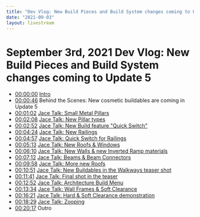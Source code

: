 ```yaml
---
title: "Dev Vlog: New Build Pieces and Build System changes coming to Update 5"
date: "2021-09-03"
layout: livestream
---
```

# September 3rd, 2021 Dev Vlog: New Build Pieces and Build System changes coming to Update 5
* [00:00:00](https://youtu.be/yZGq-W7r2sk?t=0) [Intro](./transcriptions/yt-yZGq-W7r2sk,,46.8468.md)
* [00:00:46](https://youtu.be/yZGq-W7r2sk?t=46) Behind the Scenes: New cosmetic buildables are coming in Update 5
* [00:01:02](https://youtu.be/yZGq-W7r2sk?t=62) [Jace Talk: Small Metal Pillars](./transcriptions/yt-yZGq-W7r2sk,62.858586,128.76196666666667.md)
* [00:02:08](https://youtu.be/yZGq-W7r2sk?t=128) [Jace Talk: New Pillar types](./transcriptions/yt-yZGq-W7r2sk,128.79533333333333,172.907752.md)
* [00:02:52](https://youtu.be/yZGq-W7r2sk?t=172) [Jace Talk: New Build feature "Quick Switch"](./transcriptions/yt-yZGq-W7r2sk,172.93943333333334,264.295734.md)
* [00:04:24](https://youtu.be/yZGq-W7r2sk?t=264) [Jace Talk: New Railings](./transcriptions/yt-yZGq-W7r2sk,264.33073333333334,297.32674.md)
* [00:04:57](https://youtu.be/yZGq-W7r2sk?t=297) [Jace Talk: Quick Switch for Railings](./transcriptions/yt-yZGq-W7r2sk,297.36373333333336,313.64666666666665.md)
* [00:05:13](https://youtu.be/yZGq-W7r2sk?t=313) [Jace Talk: New Roofs & Windows](./transcriptions/yt-yZGq-W7r2sk,313.6800333333333,370.50291.md)
* [00:06:10](https://youtu.be/yZGq-W7r2sk?t=370) [Jace Talk: New Walls & new Inverted Ramp materials](./transcriptions/yt-yZGq-W7r2sk,370.53683333333333,432.009104.md)
* [00:07:12](https://youtu.be/yZGq-W7r2sk?t=432) [Jace Talk: Beams & Beam Connectors](./transcriptions/yt-yZGq-W7r2sk,432.0316,598.4645333333333.md)
* [00:09:58](https://youtu.be/yZGq-W7r2sk?t=598) [Jace Talk: More new Roofs](./transcriptions/yt-yZGq-W7r2sk,598.4979,651.4508.md)
* [00:10:51](https://youtu.be/yZGq-W7r2sk?t=651) [Jace Talk: New Buildables in the Walkways teaser shot](./transcriptions/yt-yZGq-W7r2sk,651.4841666666666,701.9012.md)
* [00:11:41](https://youtu.be/yZGq-W7r2sk?t=701) [Jace Talk: Final shot in the teaser](./transcriptions/yt-yZGq-W7r2sk,701.9345666666667,771.973278.md)
* [00:12:52](https://youtu.be/yZGq-W7r2sk?t=772) [Jace Talk: Architecture Build Menu](./transcriptions/yt-yZGq-W7r2sk,772.0045666666667,814.4136.md)
* [00:13:34](https://youtu.be/yZGq-W7r2sk?t=814) [Jace Talk: Wall Frames & Soft Clearance](./transcriptions/yt-yZGq-W7r2sk,814.4469666666666,981.5472333333333.md)
* [00:16:21](https://youtu.be/yZGq-W7r2sk?t=981) [Jace Talk: Hard & Soft Clearance demonstration](./transcriptions/yt-yZGq-W7r2sk,981.5806,1109.108.md)
* [00:18:29](https://youtu.be/yZGq-W7r2sk?t=1109) [Jace Talk: Zooping](./transcriptions/yt-yZGq-W7r2sk,1109.1413666666667,1217.2827333333335.md)
* [00:20:17](https://youtu.be/yZGq-W7r2sk?t=1217) Outro
